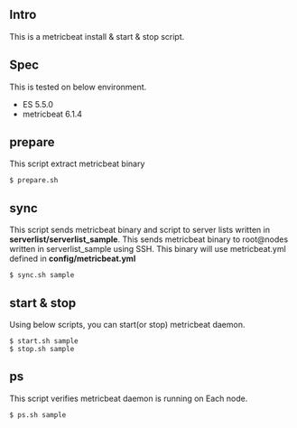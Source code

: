 ## Intro

This is a metricbeat install & start & stop script.

## Spec

This is tested on below environment.

- ES 5.5.0
- metricbeat 6.1.4

## prepare

This script extract metricbeat binary

    $ prepare.sh

## sync

This script sends metricbeat binary and script to server lists written in **serverlist/serverlist_sample**. This sends metricbeat binary to root@nodes written in serverlist_sample using SSH. This binary will use metricbeat.yml defined in **config/metricbeat.yml**

    $ sync.sh sample

## start & stop

Using below scripts, you can start(or stop) metricbeat daemon.

    $ start.sh sample
    $ stop.sh sample

## ps

This script verifies metricbeat daemon is running on Each node.

    $ ps.sh sample
